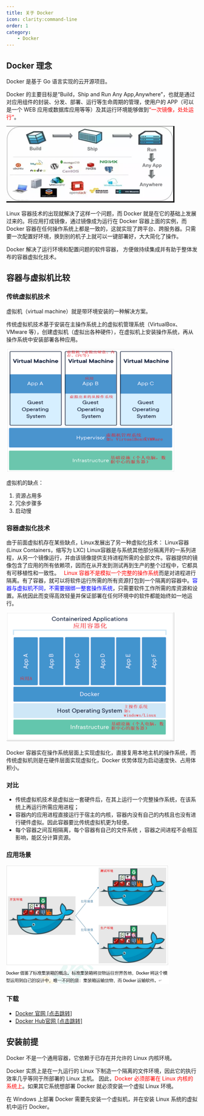 ```yaml
---
title: 关于 Docker
icon: clarity:command-line
order: 1
category:
    - Docker
---
```


## Docker 理念

Docker 是基于 Go 语言实现的云开源项目。

Docker 的主要目标是“Build，Ship and Run Any App,Anywhere”，也就是通过对应用组件的封装、分发、部署、运行等生命周期的管理，使用户的 APP（可以是一个 WEB 应用或数据库应用等等）及其运行环境能够做到<font color=red>“一次镜像，处处运行”</font>。

![](../../../.vuepress/public/assets/images/server/docker/introduction.png)

Linux 容器技术的出现就解决了这样一个问题，而 Docker 就是在它的基础上发展过来的。将应用打成镜像，通过镜像成为运行在 Docker 容器上面的实例，而 Docker 容器在任何操作系统上都是一致的，这就实现了跨平台、跨服务器。只需要一次配置好环境，换到别的机子上就可以一键部署好，大大简化了操作。

Docker 解决了运行环境和配置问题的软件容器， 方便做持续集成并有助于整体发布的容器虚拟化技术。

## 容器与虚拟机比较

### 传统虚拟机技术

虚拟机（virtual machine）就是带环境安装的一种解决方案。

传统虚拟机技术基于安装在主操作系统上的虚拟机管理系统（VirtualBox、VMware 等），创建虚拟机（虚拟出各种硬件），在虚拟机上安装操作系统，再从操作系统中安装部署各种应用。

![](../../../.vuepress/public/assets/images/server/docker/introduction2.png)

虚拟机的缺点：
1. 资源占用多
2. 冗余步骤多
3. 启动慢

### 容器虚拟化技术
由于前面虚拟机存在某些缺点，Linux发展出了另一种虚拟化技术：
Linux容器(Linux Containers，缩写为 LXC)
Linux容器是与系统其他部分隔离开的一系列进程，从另一个镜像运行，并由该镜像提供支持进程所需的全部文件。容器提供的镜像包含了应用的所有依赖项，因而在从开发到测试再到生产的整个过程中，它都具有可移植性和一致性。
 
<font color=red>Linux 容器不是模拟一个完整的操作系统</font>而是对进程进行隔离。有了容器，就可以将软件运行所需的所有资源打包到一个隔离的容器中。<font color=blue>容器与虚拟机不同，不需要捆绑一整套操作系统</font>，只需要软件工作所需的库资源和设置。系统因此而变得高效轻量并保证部署在任何环境中的软件都能始终如一地运行。

![](../../../.vuepress/public/assets/images/server/docker/introduction3.png)

Docker 容器实在操作系统层面上实现虚拟化，直接复用本地主机的操作系统，而传统虚拟机则是在硬件层面实现虚拟化，Docker 优势体现为启动速度快、占用体积小。

### 对比
* 传统虚拟机技术是虚拟出一套硬件后，在其上运行一个完整操作系统，在该系统上再运行所需应用进程；
* 容器内的应用进程直接运行于宿主的内核，容器内没有自己的内核且也没有进行硬件虚拟。因此容器要比传统虚拟机更为轻便。
* 每个容器之间互相隔离，每个容器有自己的文件系统 ，容器之间进程不会相互影响，能区分计算资源。

### 应用场景

![](../../../.vuepress/public/assets/images/server/docker/introduction4.png)

### 下载
* [Docker 官网 [点击跳转]](https://www.docker.com/products/docker-desktop)
* [Docker Hub官网 [点击跳转]](https://hub.docker.com/)

## 安装前提

Docker 不是一个通用容器，它依赖于已存在并允许的 Linux 内核环境。

Docker 实质上是在一九运行的 Linux 下制造一个隔离的文件环境，因此它的执行效率几乎等同于所部署的 Linux 主机。
因此，<font color="#FF0000">Docker 必须部署在 Linux 内核的系统上</font>。如果其它系统想部署 Docker 就必须安装一个虚拟 Linux 环境。

在 Windows 上部署 Docker 需要先安装一个虚拟机，并在安装 Linux 系统的虚拟机中运行 Docker。